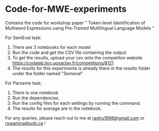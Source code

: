 # Code-for-MWE-experiments
Contains the code for workshop paper " Token-level Identification of Multiword Expressions using Pre-Trained Multilingual Language Models "

For SemEval task:
1. There are 3 notebooks for each model
2. Run the code and get the CSV file containing the output.
3. To get the results, upload your csv onto the competiton website https://codalab.lisn.upsaclay.fr/competitions/8121
4. The results for this experiments is already there in the results folder under the folder named "Semeval"

For Parseme task:
1. There is one notebook
2. Run the dependencies.
3. Run the config files for each settings by running the command.
4. The results for average are in the notebook.

For any queries, please reach out to me at raghu1998@gmail.com or rswamina@unb.ca !
